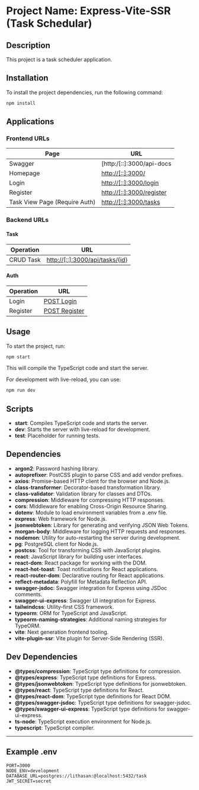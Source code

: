 # Project Name: Express-Vite-SSR (Task Schedular)

## Description
This project is a task scheduler application.

## Installation
To install the project dependencies, run the following command:
```bash
npm install
```

## Applications


### Frontend URLs

| Page                           | URL                                              |
|--------------------------------|--------------------------------------------------|
| Swagger                        | [http:/[::]:3000/api-docs                        |
| Homepage                       | [http://[::]:3000/](http://[::]:3000/)          |
| Login                          | [http://[::]:3000/login](http://[::]:3000/login) |
| Register                       | [http://[::]:3000/register](http://[::]:3000/register) |
| Task View Page (Require Auth)  | [http://[::]:3000/tasks](http://[::]:3000/tasks) |

### Backend URLs

#### Task

| Operation   | URL                                                     |
|-------------|---------------------------------------------------------|
| CRUD Task   | [http://[::]:3000/api/tasks/{id}](http://[::]:3000/api/tasks/{id}) |

#### Auth

| Operation   | URL                                                     |
|-------------|---------------------------------------------------------|
| Login       | [POST Login](http://[::]:3000/api/auth/login)           |
| Register    | [POST Register](http://[::]:3000/api/auth/register)     |


## Usage
To start the project, run:
```bash
npm start
```
This will compile the TypeScript code and start the server.

For development with live-reload, you can use:
```bash
npm run dev
```

## Scripts
- **start**: Compiles TypeScript code and starts the server.
- **dev**: Starts the server with live-reload for development.
- **test**: Placeholder for running tests.

## Dependencies
- **argon2**: Password hashing library.
- **autoprefixer**: PostCSS plugin to parse CSS and add vendor prefixes.
- **axios**: Promise-based HTTP client for the browser and Node.js.
- **class-transformer**: Decorator-based transformation library.
- **class-validator**: Validation library for classes and DTOs.
- **compression**: Middleware for compressing HTTP responses.
- **cors**: Middleware for enabling Cross-Origin Resource Sharing.
- **dotenv**: Module to load environment variables from a .env file.
- **express**: Web framework for Node.js.
- **jsonwebtoken**: Library for generating and verifying JSON Web Tokens.
- **morgan-body**: Middleware for logging HTTP requests and responses.
- **nodemon**: Utility for auto-restarting the server during development.
- **pg**: PostgreSQL client for Node.js.
- **postcss**: Tool for transforming CSS with JavaScript plugins.
- **react**: JavaScript library for building user interfaces.
- **react-dom**: React package for working with the DOM.
- **react-hot-toast**: Toast notifications for React applications.
- **react-router-dom**: Declarative routing for React applications.
- **reflect-metadata**: Polyfill for Metadata Reflection API.
- **swagger-jsdoc**: Swagger integration for Express using JSDoc comments.
- **swagger-ui-express**: Swagger UI integration for Express.
- **tailwindcss**: Utility-first CSS framework.
- **typeorm**: ORM for TypeScript and JavaScript.
- **typeorm-naming-strategies**: Additional naming strategies for TypeORM.
- **vite**: Next generation frontend tooling.
- **vite-plugin-ssr**: Vite plugin for Server-Side Rendering (SSR).

## Dev Dependencies
- **@types/compression**: TypeScript type definitions for compression.
- **@types/express**: TypeScript type definitions for Express.
- **@types/jsonwebtoken**: TypeScript type definitions for jsonwebtoken.
- **@types/react**: TypeScript type definitions for React.
- **@types/react-dom**: TypeScript type definitions for React DOM.
- **@types/swagger-jsdoc**: TypeScript type definitions for swagger-jsdoc.
- **@types/swagger-ui-express**: TypeScript type definitions for swagger-ui-express.
- **ts-node**: TypeScript execution environment for Node.js.
- **typescript**: TypeScript compiler.

---
## Example .env

```.env
PORT=3000
NODE_ENV=development
DATABASE_URL=postgres://lithasan:@localhost:5432/task
JWT_SECRET=secret
```
